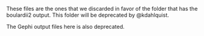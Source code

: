These files are the ones that we discarded in favor of the folder that has the boulardii2 output. This folder will be deprecated by @kdahlquist.

The Gephi output files here is also deprecated.
